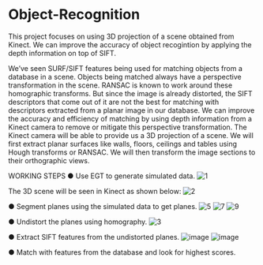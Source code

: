 # Object-Recognition
This project focuses on using 3D projection of a scene obtained from Kinect. We can improve the accuracy of object recogintion by applying the depth information on top of SIFT.

We’ve seen SURF/SIFT features being used for matching objects from a database in a scene. Objects being matched always have a perspective transformation in the scene. 
RANSAC is known to work around these homographic transforms. But since the image is already distorted, the SIFT descriptors that come out of it are not the best for matching with descriptors extracted from a planar image in our database.
We can improve the accuracy and efficiency of matching by using depth information from a Kinect camera to remove or mitigate this perspective transformation. The Kinect camera will be able to provide us a 3D projection of a scene. We will first extract planar surfaces like walls, floors, ceilings and tables using
Hough transforms or RANSAC. We will then transform the image sections to their orthographic views.

WORKING STEPS
● Use EGT to generate simulated data.
![1](https://user-images.githubusercontent.com/29533107/148198845-542388b7-19da-49e2-90c2-5abc8ab7b4d1.jpg) 

The 3D scene will be seen in Kinect as shown below:
![2](https://user-images.githubusercontent.com/29533107/148199228-21049d3c-8606-4ed0-9c1a-dadecf55dd52.jpg)

● Segment planes using the simulated data to get planes.
![5](https://user-images.githubusercontent.com/29533107/148199704-f922ea87-3029-4ac9-ba54-57fde48dcf8a.jpg)
![7](https://user-images.githubusercontent.com/29533107/148199745-3ef8c130-bb22-4c85-88e0-0385c2a8e427.jpg)
![9](https://user-images.githubusercontent.com/29533107/148199785-89d81ee2-a1ba-4615-b9da-9c7ddeeda209.jpg)

● Undistort the planes using homography.
![3](https://user-images.githubusercontent.com/29533107/148199485-8a29ba67-dbe4-4d3b-b968-d44183875582.jpg)

● Extract SIFT features from the undistorted planes.
![image](https://user-images.githubusercontent.com/29533107/148199979-826b4369-9862-4ed7-9f01-5843aef42d26.png)
![image](https://user-images.githubusercontent.com/29533107/148200011-31168dc0-0985-4f65-ae01-99d91c31757e.png)

● Match with features from the database and look for highest scores.

